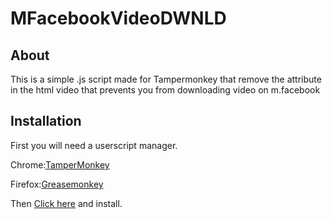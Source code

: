 # MFacebookVideoDWNLD
About
------------
This is a simple .js script made for Tampermonkey that remove the attribute in the html video that prevents you from downloading video on m.facebook

Installation
------------
First you will need a userscript manager.

Chrome:[TamperMonkey](https://chrome.google.com/webstore/detail/tampermonkey/dhdgffkkebhmkfjojejmpbldmpobfkfo?hl=en)

Firefox:[Greasemonkey](https://addons.mozilla.org/en-US/firefox/addon/greasemonkey/)

Then [Click here](https://gist.github.com/DarkBRl/450420f0b3e6d00af50273f89e938703/raw/1fb5d598b3a0832a0aca54f87918f2e7313d6c61/MFacebookVideoDWNLD.js) and install.
